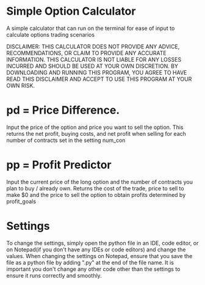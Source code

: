 # Simple Option Calculator
A simple calculator that can run on the terminal for ease of input to calculate options trading scenarios

DISCLAIMER: THIS CALCULATOR DOES NOT PROVIDE ANY ADVICE, RECOMMENDATIONS, OR CLAIM TO PROVIDE ANY ACCURATE INFORMATION. THIS CALCULATOR IS NOT LIABLE FOR ANY LOSSES INCURRED  AND SHOULD BE USED AT YOUR OWN DISCRETION. BY DOWNLOADING AND RUNNING THIS PROGRAM, YOU AGREE TO HAVE READ THIS DISCLAIMER AND ACCEPT TO USE THIS PROGRAM AT YOUR OWN RISK. 

# pd = Price Difference. 
Input the price of the option and price you want to sell the option. This returns the net profit, buying costs, and net profit when selling for each number of contracts set in the setting num_con

# pp = Profit Predictor
Input the current price of the long option and the number of contracts you plan to buy / already own. Returns the cost of the trade, price to sell to make $0 and the price to sell the option to obtain profits determined by profit_goals

# Settings

To change the settings, simply open the python file in an IDE, code editor, or on Notepad(if you don't have any IDEs or code editors) and change the values. When changing the settings on Notepad, ensure that you save the file as a python file by adding ".py" at the end of the file name. It is important you don't change any other code other than the settings to ensure it runs correctly and smoothly.


